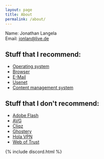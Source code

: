```yaml
---
layout: page
title: About
permalink: /about/
---
```


Name: Jonathan Langela  
Email: jonlan@live.de

## Stuff that I recommend:
- [Operating system](https://jonlan2002.github.io/os/)
- [Browser](https://jonlan2002.github.io/browser/)
- [E-Mail](https://jonlan2002.github.io/e-mail/)
- [Usenet](https://jonlan2002.github.io/usenet/)
- [Content management system](https://jonlan2002.github.io/cms)

## Stuff that I don't recommend:
- [Adobe Flash](https://jonlan2002.github.io/flash/)
- [AVG](https://jonlan2002.github.io/avg/)
- [Cliqz](https://jonlan2002.github.io/cliqz/)
- [Ghostery](https://jonlan2002.github.io/ghostery/)
- [Hola VPN](https://jonlan2002.github.io/hola/)
- [Web of Trust](https://jonlan2002.github.io/wot/)

{% include discord.html %}
